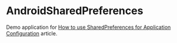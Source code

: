 # AndroidSharedPreferences
Demo application for [How to use SharedPreferences for Application Configuration](http://blog.lemberg.co.uk/how-use-sharedpreferences-application-configuration) article.
